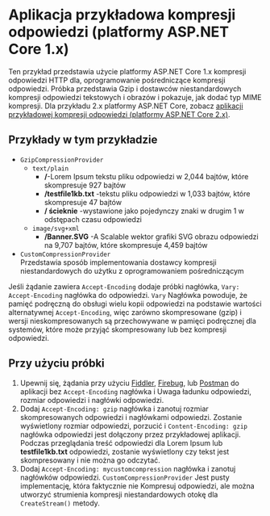 # <a name="response-compression-sample-application-aspnet-core-1x"></a>Aplikacja przykładowa kompresji odpowiedzi (platformy ASP.NET Core 1.x)

Ten przykład przedstawia użycie platformy ASP.NET Core 1.x kompresji odpowiedzi HTTP dla, oprogramowanie pośredniczące kompresji odpowiedzi. Próbka przedstawia Gzip i dostawców niestandardowych kompresji odpowiedzi tekstowych i obrazów i pokazuje, jak dodać typ MIME kompresji. Dla przykładu 2.x platformy ASP.NET Core, zobacz [aplikacji przykładowej kompresji odpowiedzi (platformy ASP.NET Core 2.x)](https://github.com/aspnet/Docs/tree/master/aspnetcore/performance/response-compression/samples/2.x).

## <a name="examples-in-this-sample"></a>Przykłady w tym przykładzie
* `GzipCompressionProvider`
  * `text/plain`
    * **/**-Lorem Ipsum tekstu pliku odpowiedzi w 2,044 bajtów, które skompresuje 927 bajtów
    * **/testfile1kb.txt** -tekstu pliku odpowiedzi w 1,033 bajtów, które skompresuje 47 bajtów
    * **/ ścieknie** -wystawione jako pojedynczy znaki w drugim 1 w odstępach czasu odpowiedzi 
  * `image/svg+xml`
    * **/Banner.SVG** -A Scalable wektor grafiki SVG obrazu odpowiedzi na 9,707 bajtów, które skompresuje 4,459 bajtów
* `CustomCompressionProvider`<br>Przedstawia sposób implementowania dostawcy kompresji niestandardowych do użytku z oprogramowaniem pośredniczącym

Jeśli żądanie zawiera `Accept-Encoding` dodaje próbki nagłówka, `Vary: Accept-Encoding` nagłówka do odpowiedzi. `Vary` Nagłówka powoduje, że pamięć podręczną do obsługi wielu kopii odpowiedzi na podstawie wartości alternatywnej `Accept-Encoding`, więc zarówno skompresowane (gzip) i wersji nieskompresowanych są przechowywane w pamięci podręcznej dla systemów, które może przyjąć skompresowany lub bez kompresji odpowiedzi.

## <a name="using-the-sample"></a>Przy użyciu próbki
1. Upewnij się, żądania przy użyciu [Fiddler](http://www.telerik.com/fiddler), [Firebug](http://getfirebug.com/), lub [Postman](https://www.getpostman.com/) do aplikacji bez `Accept-Encoding` nagłówka i Uwaga ładunku odpowiedzi, rozmiar odpowiedzi i nagłówki odpowiedzi.
2. Dodaj `Accept-Encoding: gzip` nagłówka i zanotuj rozmiar skompresowanych odpowiedzi i nagłówkami odpowiedzi. Zostanie wyświetlony rozmiar odpowiedzi, porzucić i `Content-Encoding: gzip` nagłówka odpowiedzi jest dołączony przez przykładowej aplikacji. Podczas przeglądania treść odpowiedzi dla Lorem Ipsum lub **testfile1kb.txt** odpowiedzi, zostanie wyświetlony czy tekst jest skompresowany i nie można go odczytać.
3. Dodaj `Accept-Encoding: mycustomcompression` nagłówka i zanotuj nagłówków odpowiedzi. `CustomCompressionProvider` Jest pusty implementację, która faktycznie nie Kompresuj odpowiedzi, ale można utworzyć strumienia kompresji niestandardowych otokę dla `CreateStream()` metody.
